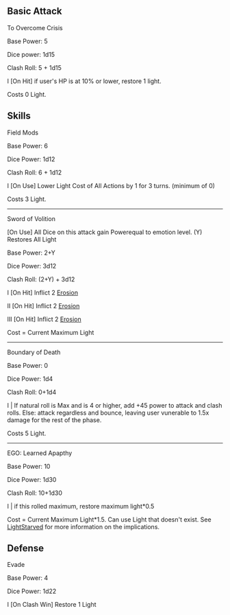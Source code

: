 ## Basic Attack

To Overcome Crisis 

Base Power: 5

Dice power: 1d15

Clash Roll: 5 + 1d15 

I [On Hit] if user's HP is at 10% or lower, restore 1 light.

Costs 0 Light.



## Skills

Field Mods

Base Power: 6

Dice Power: 1d12

Clash Roll: 6 + 1d12

I [On Use] Lower Light Cost of All Actions by 1 for 3 turns. (minimum of 0)

Costs 3 Light.

---

Sword of Volition

[On Use] All Dice on this attack gain Powerequal to emotion level. (Y) Restores All Light

Base Power: 2+Y

Dice Power: 3d12

Clash Roll: (2+Y) + 3d12

I [On Hit] Inflict 2 [Erosion](<https://tiphereth.zasz.su/effects/Decay/>)

II [On Hit] Inflict 2 [Erosion](<https://tiphereth.zasz.su/effects/Decay/>)

III [On Hit] Inflict 2 [Erosion](<https://tiphereth.zasz.su/effects/Decay/>)

Cost = Current Maximum Light

---

Boundary of Death

Base Power: 0

Dice Power: 1d4

Clash Roll: 0+1d4

I | If natural roll is Max and is 4 or higher, add +45 power to attack and clash rolls. Else: attack regardless and bounce, leaving user vunerable to 1.5x damage for the rest of the phase.

Costs 5 Light.

---

EGO: Learned Apapthy

Base Power: 10

Dice Power: 1d30

Clash Roll: 10+1d30

I | if this rolled maximum, restore maximum light*0.5

Cost = Current Maximum Light*1.5. Can use Light that doesn't exist. See [LightStarved](https://github.com/Logirby/Jino-The-Tower-Sheets/blob/main/LightTouched-LightStarved.md) for more information on the implications.


## Defense

Evade

Base Power: 4

Dice Power: 1d22

 I [On Clash Win] Restore 1 Light

